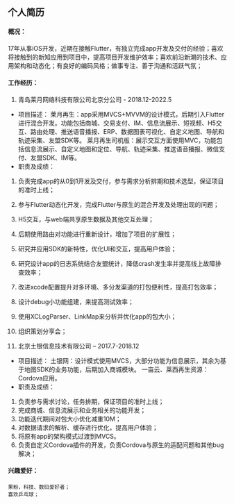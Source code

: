 ## 个人简历

#### 概况：
17年从事iOS开发，近期在接触Flutter，有独立完成app开发及交付的经验；喜欢将接触到的新知应用到项目中，提高项目开发维护效率；喜欢前沿新潮的技术、应用架构和动态化；有良好的编码风格；做事专注、善于沟通和活跃气氛；


#### 工作经历：

1. 青岛莱月网络科技有限公司北京分公司 - 2018.12-2022.5

 - 项目描述：
莱月再生：app采用MVCS+MVVM的设计模式，后期引入Flutter进行混合开发。功能包括商城、交易支付、IM、信息流展示、短视频、H5交互、路由处理、推送语音播报、ERP、数据图表可视化、自定义地图、导航和轨迹采集、友盟SDK等。
莱月再生司机版：展示交互方面使用MVC，功能包括信息流展示、自定义地图和定位、导航、轨迹采集、推送语音播报、微信支付、友盟SDK、IM等。
- 职责及成绩：
1. 负责完成app的从0到1开发及交付，参与需求分析排期和技术选型，保证项目的准时上线；
2. 参与Flutter动态化开发，完成Flutter与原生的混合开发及处理出现的问题；
3. H5交互，与web端共享原生数据及其他交互处理；
4. 后期使用路由对功能进行重新设计，增加了项目的扩展性；
5. 研究并应用SDK的新特性，优化UI和交互，提高用户体验；
6. 研究设计app的日志系统结合友盟统计，降低crash发生率并提高线上故障排查效率；
7. 改进xcode配置提升对多环境、多分发渠道的打包便利性，提高打包效率；
8. 设计debug小功能组建，来提高测试效率；
9. 使用XCLogParser、LinkMap来分析并优化app的包大小；
10. 组织策划分享会；

2. 北京土银信息技术有限公司 – 2017.7-2018.12

- 项目描述：
土银网：设计模式使用MVCS，大部分功能为信息展示，其余为基于地图SDK的业务功能，后期加入商城模块。
一亩云、莱西再生资源：Cordova应用。
- 职责及成绩：
1. 负责参与需求讨论，任务排期，保证项目的准时上线；
2. 完成商城、信息流展示和业务相关的功能开发；
3. 功能迭代期间对包大小优化减重10M；
4. 对数据请求的解析、缓存进行优化，提高用户体验；
5. 将原有app的架构模式过渡到MVCS。
6. 负责自定义Cordova插件的开发，负责Cordova与原生的适配问题和其他bug解决；


#### 兴趣爱好：
    果粉，科技、数码爱好者；
    喜欢乒乓球；

